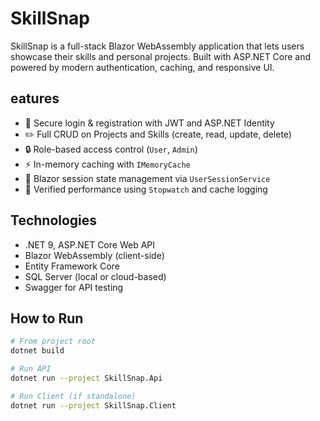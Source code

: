 # SkillSnap 

SkillSnap is a full-stack Blazor WebAssembly application that lets users showcase their skills and personal projects. Built with ASP.NET Core and powered by modern authentication, caching, and responsive UI.

## eatures

- 🔐 Secure login & registration with JWT and ASP.NET Identity
- ✏️ Full CRUD on Projects and Skills (create, read, update, delete)
- 🔒 Role-based access control (`User`, `Admin`)
- ⚡ In-memory caching with `IMemoryCache`
- 🧠 Blazor session state management via `UserSessionService`
- 🧪 Verified performance using `Stopwatch` and cache logging

## Technologies

- .NET 9, ASP.NET Core Web API
- Blazor WebAssembly (client-side)
- Entity Framework Core
- SQL Server (local or cloud-based)
- Swagger for API testing

## How to Run

```bash
# From project root
dotnet build

# Run API
dotnet run --project SkillSnap.Api

# Run Client (if standalone)
dotnet run --project SkillSnap.Client
